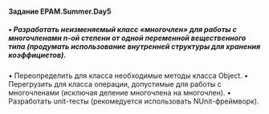 #### Задание EPAM.Summer.Day5

##### •	Разработать неизменяемый класс «многочлен» для работы с многочленами n-ой степени от одной переменной вещественного типа (продумать использование внутренней структуры для хранения коэффициетов).
•	Переопределить для класса необходимые методы класса Object.
•	Перегрузить для класса операции, допустимые для работы с многочленами (исключая деление многочлена на многочлен).
•	Разработать unit-тесты (рекомедуется использовать NUnit-фреймворк).
